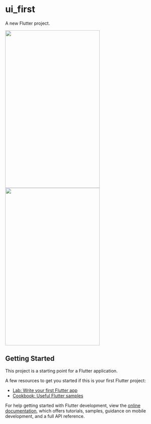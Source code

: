 # ui_first

A new Flutter project.

<img src="https://github.com/RubaAlHilal/Flutter-Camp-Projects-Day1/assets/73358612/cab752b2-35c9-48e3-b914-ea2a754fdde9" width="300" height="500">

<img src="https://github.com/RubaAlHilal/Flutter-Camp-Projects-Day1/assets/73358612/f2155155-c8ae-49a5-8e28-30f016bb8354" width="300" height="500">



## Getting Started

This project is a starting point for a Flutter application.

A few resources to get you started if this is your first Flutter project:

- [Lab: Write your first Flutter app](https://docs.flutter.dev/get-started/codelab)
- [Cookbook: Useful Flutter samples](https://docs.flutter.dev/cookbook)

For help getting started with Flutter development, view the
[online documentation](https://docs.flutter.dev/), which offers tutorials,
samples, guidance on mobile development, and a full API reference.
